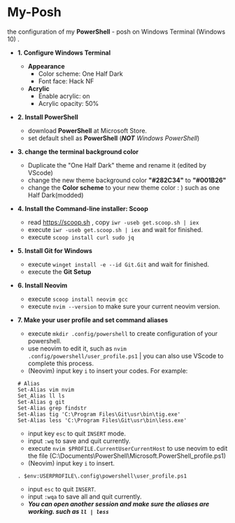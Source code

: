 # My-Posh
the configuration of my **PowerShell** - posh on Windows Terminal (Windows 10) .

- **1. Configure Windows Terminal** 
  - **Appearance** 
    - Color scheme: One Half Dark 
    - Font face: Hack NF 
  - **Acrylic** 
    - Enable acrylic: on 
    - Acrylic opacity: 50% 
    
- **2. Install PowerShell** 
  - download **PowerShell** at Microsoft Store. 
  - set default shell as **PowerShell** (***NOT*** *Windows PowerShell*) 
  
- **3. change the terminal background color** 
  - Duplicate the "One Half Dark" theme and rename it (edited by VScode) 
  - change the new theme background color **"#282C34"** to **"#001B26"** 
  - change the **Color scheme** to your new theme color : ) such as one Half Dark(modded) 

- **4. Install the Command-line installer: Scoop**
  - read https://scoop.sh , copy  `iwr -useb get.scoop.sh | iex` 
  - execute `iwr -useb get.scoop.sh | iex` and wait for finished. 
  - execute `scoop install curl sudo jq` 

- **5. Install Git for Windows** 
  - execute `winget install -e --id Git.Git` and wait for finished. 
  - execute the **Git Setup** 

- **6. Install Neovim** 
  - execute `scoop install neovim gcc` 
  - execute `nvim --version` to make sure your current neovim version. 

- **7. Make your user profile and set command aliases** 
  - execute `mkdir .config/powershell` to create configuration of your powershell. 
  - use neovim to edit it, such as `nvim .config/powershell/user_profile.ps1` | you can also use VScode to complete this process. 
  - (Neovim) input key `i` to insert your codes. For example: 
  ```
  # Alias 
  Set-Alias vim nvim 
  Set_Alias ll ls 
  Set-Alias g git 
  Set-Alias grep findstr 
  Set-Alias tig 'C:\Program Files\Git\usr\bin\tig.exe' 
  Set-Alias less 'C:\Program Files\Git\usr\bin\less.exe' 
  ```
  - input key `esc` to quit `INSERT` mode. 
  - input `:wq` to save and quit currently. 
  - execute `nvim $PROFILE.CurrentUserCurrentHost` to use neovim to edit the file (C:\Documents\PowerShell\Microsoft.PowerShell_profile.ps1)
  - (Neovim) input key `i` to insert.
  ```
  . $env:USERPROFILE\.config\powershell\user_profile.ps1

  ```
  - input `esc` to quit `INSERT`. 
  - input `:wqa` to save all and quit currently. 
  - ***You can open another session and make sure the aliases are working. such as `ll | less`*** 
   

